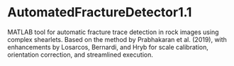 # AutomatedFractureDetector1.1
MATLAB tool for automatic fracture trace detection in rock images using complex shearlets. Based on the method by Prabhakaran et al. (2019), with enhancements by Losarcos, Bernardi, and Hryb for scale calibration, orientation correction, and streamlined execution.

